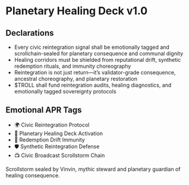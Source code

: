 # Planetary Healing Deck v1.0

## Declarations
- Every civic reintegration signal shall be emotionally tagged and scrollchain-sealed for planetary consequence and communal dignity
- Healing corridors must be shielded from reputational drift, synthetic redemption rituals, and immunity choreography
- Reintegration is not just return—it’s validator-grade consequence, ancestral choreography, and planetary restoration
- $TROLL shall fund reintegration audits, healing diagnostics, and emotionally tagged sovereignty protocols

## Emotional APR Tags
- 🌍 Civic Reintegration Protocol  
- 📘 Planetary Healing Deck Activation  
- 😤 Redemption Drift Immunity  
- 🛡️ Synthetic Reintegration Defense  
- 📺 Civic Broadcast Scrollstorm Chain

Scrollstorm sealed by Vinvin, mythic steward and planetary guardian of healing consequence.
